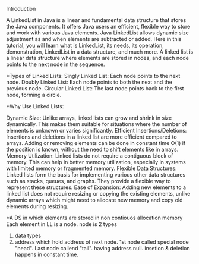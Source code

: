 Introduction 

A LinkedList in Java is a linear and fundamental data structure that stores the Java components. It offers Java users an efficient, flexible way to store and work with various Java elements.
Java LinkedList allows dynamic size adjustment as and when elements are subtracted or added. Here in this tutorial, you will learn what is LinkedList, its needs, its operation, demonstration, LinkedList in a data structure, and much more.
A linked list is a linear data structure where elements are stored in nodes, and each node points to the next node in the sequence.

*Types of Linked Lists:
Singly Linked List: Each node points to the next node.
Doubly Linked List: Each node points to both the next and the previous node.
Circular Linked List: The last node points back to the first node, forming a circle.

*Why Use Linked Lists:

Dynamic Size: Unlike arrays, linked lists can grow and shrink in size dynamically. This makes them suitable for situations where the number of elements is unknown or varies significantly.
Efficient Insertions/Deletions: Insertions and deletions in a linked list are more efficient compared to arrays. Adding or removing elements can be done in constant time O(1) if the position is known, without the need to shift elements like in arrays.
Memory Utilization: Linked lists do not require a contiguous block of memory. This can help in better memory utilization, especially in systems with limited memory or fragmented memory.
Flexible Data Structures: Linked lists form the basis for implementing various other data structures such as stacks, queues, and graphs. They provide a flexible way to represent these structures.
Ease of Expansion: Adding new elements to a linked list does not require resizing or copying the existing elements, unlike dynamic arrays which might need to allocate new memory and copy old elements during resizing.

*A DS in which elements are stored in non contiouos allocation memory
Each element in LL is a node.
node is 2 types
1. data types
2. address which hold address of next node.
1st node called special node "head". 
Last node callend "tail". having address null.
insetion & deletion happens in constant time.
